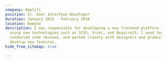 ```yaml
---
company: Amplifi
position: Sr. User Interface Developer
duration: January 2015 - February 2016
location: Remote
description: I was responsible for developing a new frontend platform for Oracle Commerce
  using new technologies such as SCSS, Grunt, and RequireJS. I used test driven development,
  conducted code reviews, and worked closely with designers and product owners to
  develop new features.
hide_from_sitemap: true

---
```


